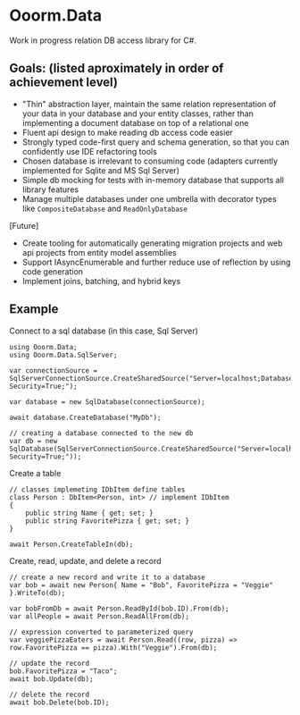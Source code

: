 # Ooorm.Data

Work in progress relation DB access library for C#.

## Goals: (listed aproximately in order of achievement level)
 * "Thin" abstraction layer, maintain the same relation representation of your data in your database and your entity classes, rather than implementing a document database on top of a relational one
 * Fluent api design to make reading db access code easier 
 * Strongly typed code-first query and schema generation, so that you can confidently use IDE refactoring tools
 * Chosen database is irrelevant to consuming code (adapters currently implemented for Sqlite and MS Sql Server)
 * Simple db mocking for tests with in-memory database that supports all library features
 * Manage multiple databases under one umbrella with decorator types like `CompositeDatabase` and `ReadOnlyDatabase`
 
 [Future]
 * Create tooling for automatically generating migration projects and web api projects from entity model assemblies
 * Support IAsyncEnumerable and further reduce use of reflection by using code generation
 * Implement joins, batching, and hybrid keys 

## Example

Connect to a sql database (in this case, Sql Server)
```
using Ooorm.Data;
using Ooorm.Data.SqlServer;

var connectionSource = SqlServerConnectionSource.CreateSharedSource("Server=localhost;Database=master;Integrated Security=True;");

var database = new SqlDatabase(connectionSource);

await database.CreateDatabase("MyDb");

// creating a database connected to the new db
var db = new SqlDatabase(SqlServerConnectionSource.CreateSharedSource("Server=localhost;Database=MyDb;Integrated Security=True;"));

```

Create a table
```
// classes implemeting IDbItem define tables
class Person : DbItem<Person, int> // implement IDbItem
{    
    public string Name { get; set; }
    public string FavoritePizza { get; set; }
}

await Person.CreateTableIn(db);
```

Create, read, update, and delete a record
```
// create a new record and write it to a database
var bob = await new Person{ Name = "Bob", FavoritePizza = "Veggie" }.WriteTo(db);

var bobFromDb = await Person.ReadById(bob.ID).From(db);
var allPeople = await Person.ReadAllFrom(db);

// expression converted to parameterized query
var veggiePizzaEaters = await Person.Read((row, pizza) => row.FavoritePizza == pizza).With("Veggie").From(db);

// update the record
bob.FavoritePizza = "Taco";
await bob.Update(db);

// delete the record
await bob.Delete(bob.ID);
```

